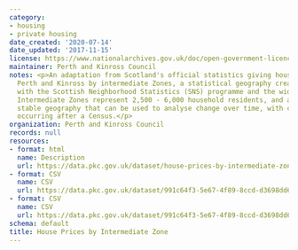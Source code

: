 ```yaml
---
category:
- housing
- private housing
date_created: '2020-07-14'
date_updated: '2017-11-15'
license: https://www.nationalarchives.gov.uk/doc/open-government-licence/version/3/
maintainer: Perth and Kinross Council
notes: <p>An adaptation from Scotland's official statistics giving house prices in
  Perth and Kinross by intermediate Zones, a statistical geography created for use
  with the Scottish Neighborhood Statistics (SNS) programme and the wider public sector.
  Intermediate Zones represent 2,500 - 6,000 household residents, and are a relatively
  stable geography that can be used to analyse change over time, with changes only
  occurring after a Census.</p>
organization: Perth and Kinross Council
records: null
resources:
- format: html
  name: Description
  url: https://data.pkc.gov.uk/dataset/house-prices-by-intermediate-zone
- format: CSV
  name: CSV
  url: https://data.pkc.gov.uk/dataset/991c64f3-5e67-4f89-8ccd-d3698dd657c6/resource/9d142f4b-f7c5-401e-983d-baba9aa1346a/download/2016housepricebyintzonemodifiedheaders.csv
- format: CSV
  name: CSV
  url: https://data.pkc.gov.uk/dataset/991c64f3-5e67-4f89-8ccd-d3698dd657c6/resource/8e4abc51-2d28-4c63-afb3-e988ba0c2229/download/2017housepricebyintzonemodifiedheaders.csv
schema: default
title: House Prices by Intermediate Zone
---
```

